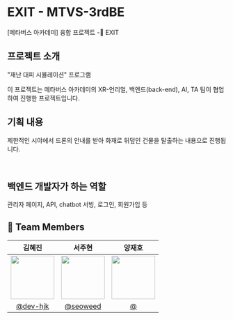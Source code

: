 # EXIT - MTVS-3rdBE
[메타버스 아카데미] 융합 프로젝트 -🚨 EXIT <br>

## 프로젝트 소개 ##
"재난 대피 시뮬레이션" 프로그램 <p>
이 프로젝트는 메타버스 아카데미의 XR-언리얼, 백엔드(back-end), AI, TA 팀이 협업하여 진행한 프로젝트입니다. <br>


## 기획 내용 ##
제한적인 시야에서 드론의 안내를 받아 화재로 뒤덮인 건물을 탈출하는 내용으로 진행됩니다.<p><br>

## 백엔드 개발자가 하는 역할 ##
관리자 페이지, API, chatbot 서빙, 로그인, 회원가입 등 <br>


## :busts_in_silhouette: Team Members ##

|                                               김혜진                                              |                                               서주현                                               |                                         양재호                                               |                                           
|:-----------------------------------------------------------------------------------------------:|:-----------------------------------------------------------------------------------------------:  |:------------------------------------------------------------------------------------------------:|
| <img src = "https://avatars.githubusercontent.com/u/173024446?v=4" width = "100" height = "100"> | <img src = "https://avatars.githubusercontent.com/u/129758184?v=4" width = "100" height = "100"> | <img src = "" width = "100" height = "100"> | 
|                            [@dev-hjk](https://github.com/dev-hjk)                               |                           [@seoweed](https://github.com/seoweed)                                  |                             [@]()                             |           
